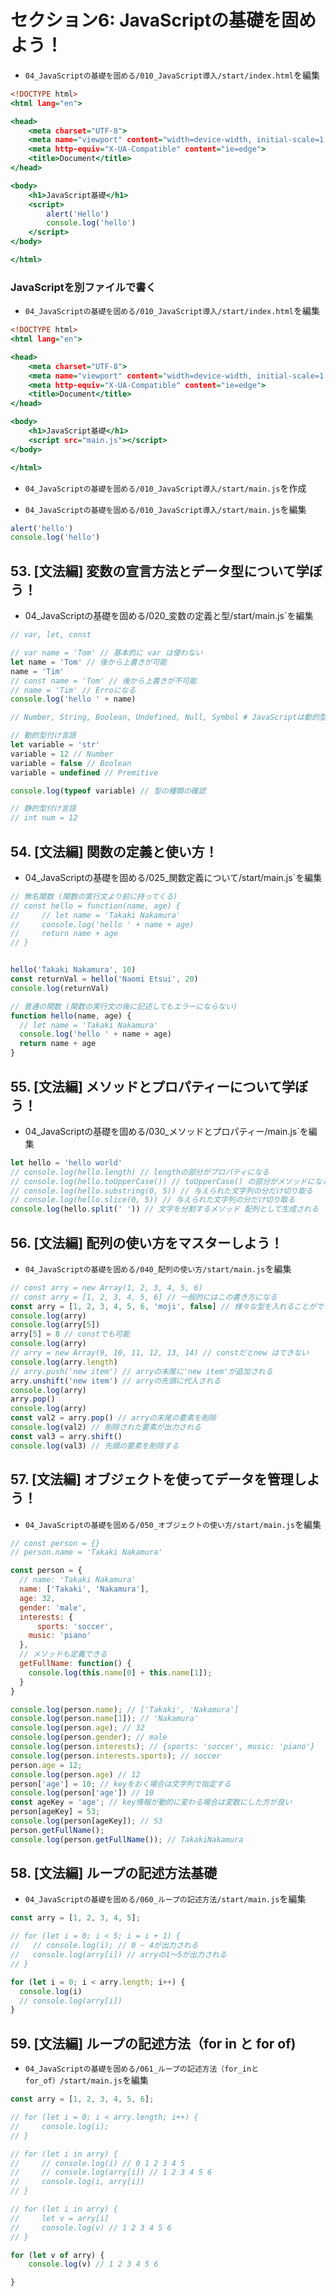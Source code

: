 # セクション6: JavaScriptの基礎を固めよう！

+ `04_JavaScriptの基礎を固める/010_JavaScript導入/start/index.html`を編集<br>

```html:index.html
<!DOCTYPE html>
<html lang="en">

<head>
    <meta charset="UTF-8">
    <meta name="viewport" content="width=device-width, initial-scale=1.0">
    <meta http-equiv="X-UA-Compatible" content="ie=edge">
    <title>Document</title>
</head>

<body>
    <h1>JavaScript基礎</h1>
    <script>
        alert('Hello')
        console.log('hello')
    </script>
</body>

</html>
```

### JavaScriptを別ファイルで書く

+ `04_JavaScriptの基礎を固める/010_JavaScript導入/start/index.html`を編集<br>

```html:index.html
<!DOCTYPE html>
<html lang="en">

<head>
    <meta charset="UTF-8">
    <meta name="viewport" content="width=device-width, initial-scale=1.0">
    <meta http-equiv="X-UA-Compatible" content="ie=edge">
    <title>Document</title>
</head>

<body>
    <h1>JavaScript基礎</h1>
    <script src="main.js"></script>
</body>

</html>
```

+ `04_JavaScriptの基礎を固める/010_JavaScript導入/start/main.js`を作成<br>

+ `04_JavaScriptの基礎を固める/010_JavaScript導入/start/main.js`を編集<br>

```js:main.js
alert('hello')
console.log('hello')
```

## 53. [文法編] 変数の宣言方法とデータ型について学ぼう！

+ 04_JavaScriptの基礎を固める/020_変数の定義と型/start/main.js`を編集<br>

```js:main.js
// var, let, const

// var name = 'Tom' // 基本的に var は使わない
let name = 'Tom' // 後から上書きが可能
name = 'Tim'
// const name = 'Tom' // 後から上書きが不可能
// name = 'Tim' // Erroになる
console.log('hello ' + name)

// Number, String, Boolean, Undefined, Null, Symbol # JavaScriptは動的型付け言語である

// 動的型付け言語
let variable = 'str'
variable = 12 // Number
variable = false // Boolean
variable = undefined // Premitive

console.log(typeof variable) // 型の種類の確認

// 静的型付け言語
// int num = 12
```

## 54. [文法編] 関数の定義と使い方！

+ 04_JavaScriptの基礎を固める/025_関数定義について/start/main.js`を編集<br>

```js:main.js
// 無名関数 (関数の実行文より前に持ってくる)
// const hello = function(name, age) {
//     // let name = 'Takaki Nakamura'
//     console.log('hello ' + name + age)
//     return name + age
// }


hello('Takaki Nakamura', 10)
const returnVal = hello('Naomi Etsui', 20)
console.log(returnVal)

// 普通の関数 (関数の実行文の後に記述してもエラーにならない)
function hello(name, age) {
  // let name = 'Takaki Nakamura'
  console.log('hello ' + name + age)
  return name + age
}
```

## 55. [文法編] メソッドとプロパティーについて学ぼう！

+ 04_JavaScriptの基礎を固める/030_メソッドとプロパティー/main.js`を編集<br>

```js:main.js
let hello = 'hello world'
// console.log(hello.length) // lengthの部分がプロパティになる
// console.log(hello.toUpperCase()) // toUpperCase() の部分がメソッドになる
// console.log(hello.substring(0, 5)) // 与えられた文字列の分だけ切り取る
// console.log(hello.slice(0, 5)) // 与えられた文字列の分だけ切り取る
console.log(hello.split(' ')) // 文字を分割するメソッド 配列として生成される
```

## 56. [文法編] 配列の使い方をマスターしよう！

+ `04_JavaScriptの基礎を固める/040_配列の使い方/start/main.js`を編集<br>

```js:main.js
// const arry = new Array(1, 2, 3, 4, 5, 6)
// const arry = [1, 2, 3, 4, 5, 6] // 一般的にはこの書き方になる
const arry = [1, 2, 3, 4, 5, 6, 'moji', false] // 様々な型を入れることができる
console.log(arry)
console.log(arry[5])
arry[5] = 8 // constでも可能
console.log(arry)
// arry = new Array(9, 10, 11, 12, 13, 14) // constだとnew はできない
console.log(arry.length)
// arry.push('new item') // arryの末尾に'new item'が追加される
arry.unshift('new item') // arryの先頭に代入される
console.log(arry)
arry.pop()
console.log(arry)
const val2 = arry.pop() // arryの末尾の要素を削除
console.log(val2) // 削除された要素が出力される
const val3 = arry.shift()
console.log(val3) // 先頭の要素を削除する
```

## 57. [文法編] オブジェクトを使ってデータを管理しよう！

+ `04_JavaScriptの基礎を固める/050_オブジェクトの使い方/start/main.js`を編集<br>

```js:main.js
// const person = {}
// person.name = 'Takaki Nakamura'

const person = {
  // name: 'Takaki Nakamura'
  name: ['Takaki', 'Nakamura'],
  age: 32,
  gender: 'male',
  interests: {
      sports: 'soccer',
    music: 'piano'
  },
  // メソッドも定義できる
  getFullName: function() {
    console.log(this.name[0] + this.name[1]);
  }
}

console.log(person.name); // ['Takaki', 'Nakamura']
console.log(person.name[1]); // 'Nakamura'
console.log(person.age); // 32
console.log(person.gender); // male
console.log(person.interests); // {sports: 'soccer', music: 'piano'}
console.log(person.interests.sports); // soccer
person.age = 12;
console.log(person.age) // 12
person['age'] = 10; // keyをおく場合は文字列で指定する
console.log(person['age']) // 10
const ageKey = 'age'; // key情報が動的に変わる場合は変数にした方が良い
person[ageKey] = 53;
console.log(person[ageKey]); // 53
person.getFullName();
console.log(person.getFullName()); // TakakiNakamura
```

## 58. [文法編] ループの記述方法基礎

+ `04_JavaScriptの基礎を固める/060_ループの記述方法/start/main.js`を編集<br>

```js:main.js
const arry = [1, 2, 3, 4, 5];

// for (let i = 0; i < 5; i = i + 1) {
//   // console.log(i); // 0 ~ 4が出力される
//   console.log(arry[i]) // arryの1〜5が出力される
// }

for (let i = 0; i < arry.length; i++) {
  console.log(i)
  // console.log(arry[i])
}
```

## 59. [文法編] ループの記述方法（for in と for of)

+ `04_JavaScriptの基礎を固める/061_ループの記述方法（for_inとfor_of）/start/main.js`を編集<br>

```js:main.js
const arry = [1, 2, 3, 4, 5, 6];

// for (let i = 0; i < arry.length; i++) {
//     console.log(i);
// }

// for (let i in arry) {
//     // console.log(i) // 0 1 2 3 4 5
//     // console.log(arry[i]) // 1 2 3 4 5 6
//     console.log(i, arry[i])
// }

// for (let i in arry) {
//     let v = arry[i]
//     console.log(v) // 1 2 3 4 5 6
// }

for (let v of arry) {
    console.log(v) // 1 2 3 4 5 6

}
```